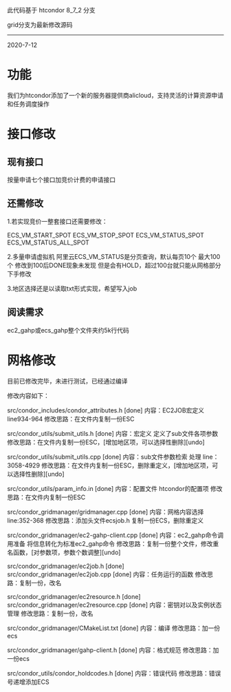 此代码基于 htcondor 8_7_2 分支

grid分支为最新修改源码

--------------------------------------------------------------

2020-7-12

# 功能
我们为htcondor添加了一个新的服务器提供商alicloud，支持灵活的计算资源申请和任务调度操作


# 接口修改

## 现有接口

按量申请七个接口加竞价计费的申请接口

## 还需修改

1.若实现竞价一整套接口还需要修改：

ECS_VM_START_SPOT
ECS_VM_STOP_SPOT
ECS_VM_STATUS_SPOT
ECS_VM_STATUS_ALL_SPOT

2.多量申请虚拟机
阿里云ECS_VM_STATUS是分页查询，默认每页10个 最大100个 修改到100后DONE现象未发现 但是会有HOLD，超过100台就只能从网格部分下手修改

3.地区选择还是以读取txt形式实现，希望写入job

## 阅读需求

ec2_gahp或ecs_gahp整个文件夹约5k行代码

# 网格修改



目前已修改完毕，未进行测试，已经通过编译

修改内容如下：

src/condor_includes/condor_attributes.h [done]
内容：EC2JOB宏定义 line934-964
修改思路：在文件内复制一份ESC

src/condor_utils/submit_utils.h [done]
内容：宏定义 定义了sub文件各项参数
修改思路：在文件内复制一份ESC，[增加地区项，可以选择性删除][undo]

src/condor_utils/submit_utils.cpp [done]
内容：sub文件参数检索 处理 line：3058-4929
修改思路：在文件内复制一份ESC，删除重定义，[增加地区项，可以选择性删除][undo]

src/condor_utils/param_info.in [done]
内容：配置文件 htcondor的配置项
修改思路：在文件内复制一份ESC

src/condor_gridmanager/gridmanager.cpp [done]
内容：网格内容选择 line:352-368
修改思路：添加头文件ecsjob.h 复制一份ECS，删除重定义

src/condor_gridmanager/ec2-gahp-client.cpp [done]
内容：ec2_gahp命令调用准备 将信息转化为标准ec2_gahp命令
修改思路：复制一份整个文件，修改重名函数，[对参数项，参数个数调整][undo]

src/condor_gridmanager/ec2job.h [done]
src/condor_gridmanager/ec2job.cpp [done]
内容：任务运行的函数
修改思路：复制一份，改名

src/condor_gridmanager/ec2resource.h [done]
src/condor_gridmanager/ec2resource.cpp [done]
内容：密钥对以及实例状态管理
修改思路：复制一份，改名

src/condor_gridmanager/CMakeList.txt [done]
内容：编译
修改思路：加一份ecs

src/condor_gridmanager/gahp-client.h [done]
内容：格式规范
修改思路：加一份ecs

src/condor_utils/condor_holdcodes.h [done]
内容：错误代码
修改思路：错误号递增添加ECS
